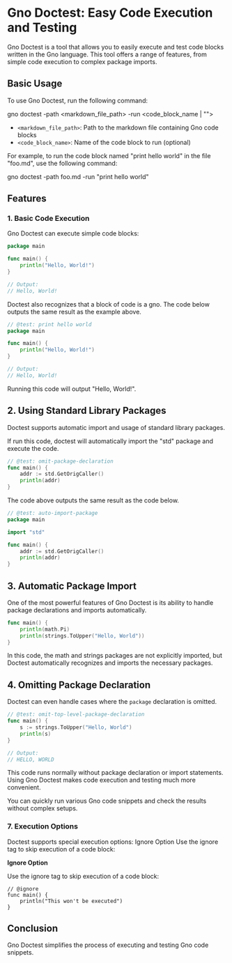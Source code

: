 # Gno Doctest: Easy Code Execution and Testing

Gno Doctest is a tool that allows you to easily execute and test code blocks written in the Gno language. This tool offers a range of features, from simple code execution to complex package imports.

## Basic Usage

To use Gno Doctest, run the following command:

gno doctest -path <markdown_file_path> -run <code_block_name | "">

- `<markdown_file_path>`: Path to the markdown file containing Gno code blocks
- `<code_block_name>`: Name of the code block to run (optional)

For example, to run the code block named "print hello world" in the file "foo.md", use the following command:

gno doctest -path foo.md -run "print hello world"

## Features

### 1. Basic Code Execution

Gno Doctest can execute simple code blocks:

```go
package main

func main() {
    println("Hello, World!")
}

// Output:
// Hello, World!
```

Doctest also recognizes that a block of code is a gno. The code below outputs the same result as the example above.

```go
// @test: print hello world
package main

func main() {
    println("Hello, World!")
}

// Output:
// Hello, World!
```

Running this code will output "Hello, World!".

## 2. Using Standard Library Packages

Doctest supports automatic import and usage of standard library packages.

If run this code, doctest will automatically import the "std" package and execute the code.

```go
// @test: omit-package-declaration
func main() {
    addr := std.GetOrigCaller()
    println(addr)
}
```

The code above outputs the same result as the code below.

```go
// @test: auto-import-package
package main

import "std"

func main() {
    addr := std.GetOrigCaller()
    println(addr)
}
```

## 3. Automatic Package Import

One of the most powerful features of Gno Doctest is its ability to handle package declarations and imports automatically.

```go
func main() {
    println(math.Pi)
    println(strings.ToUpper("Hello, World"))
}
```

In this code, the math and strings packages are not explicitly imported, but Doctest automatically recognizes and imports the necessary packages.

## 4. Omitting Package Declaration

Doctest can even handle cases where the `package` declaration is omitted.

```go
// @test: omit-top-level-package-declaration
func main() {
    s := strings.ToUpper("Hello, World")
    println(s)
}

// Output:
// HELLO, WORLD
```

This code runs normally without package declaration or import statements.
Using Gno Doctest makes code execution and testing much more convenient.

You can quickly run various Gno code snippets and check the results without complex setups.

### 7. Execution Options

Doctest supports special execution options:
Ignore Option
Use the ignore tag to skip execution of a code block:

**Ignore Option**

Use the ignore tag to skip execution of a code block:

```go,ignore
// @ignore
func main() {
    println("This won't be executed")
}
```

## Conclusion

Gno Doctest simplifies the process of executing and testing Gno code snippets.
